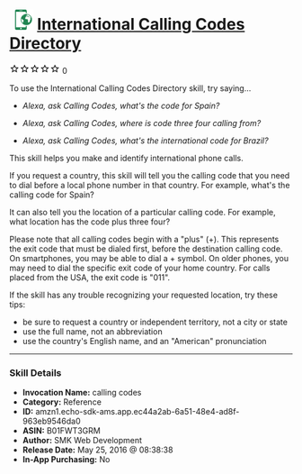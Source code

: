# &nbsp;<img src="skill_icon" alt="International Calling Codes Directory icon" width="36"> [International Calling Codes Directory](http://alexa.amazon.com/#skills/amzn1.echo-sdk-ams.app.ec44a2ab-6a51-48e4-ad8f-963eb9546da0)
![0 stars](../../images/ic_star_border_black_18dp_1x.png)![0 stars](../../images/ic_star_border_black_18dp_1x.png)![0 stars](../../images/ic_star_border_black_18dp_1x.png)![0 stars](../../images/ic_star_border_black_18dp_1x.png)![0 stars](../../images/ic_star_border_black_18dp_1x.png) 0

To use the International Calling Codes Directory skill, try saying...

* *Alexa, ask Calling Codes, what's the code for Spain?*

* *Alexa, ask Calling Codes, where is code three four calling from?*

* *Alexa, ask Calling Codes, what's the international code for Brazil?*

This skill helps you make and identify international phone calls.

If you request a country, this skill will tell you the calling code that you need to dial before a local phone number in that country. For example, what's the calling code for Spain?

It can also tell you the location of a particular calling code. For example, what location has the code plus three four?

Please note that all calling codes begin with a "plus" (+). This represents the exit code that must be dialed first, before the destination calling code. On smartphones, you may be able to dial a + symbol. On older phones, you may need to dial the specific exit code of your home country. For calls placed from the USA, the exit code is "011".

If the skill has any trouble recognizing your requested location, try these tips:
- be sure to request a country or independent territory, not a city or state
- use the full name, not an abbreviation
- use the country's English name, and an "American" pronunciation

***

### Skill Details

* **Invocation Name:** calling codes
* **Category:** Reference
* **ID:** amzn1.echo-sdk-ams.app.ec44a2ab-6a51-48e4-ad8f-963eb9546da0
* **ASIN:** B01FWT3GRM
* **Author:** SMK Web Development
* **Release Date:** May 25, 2016 @ 08:38:38
* **In-App Purchasing:** No
